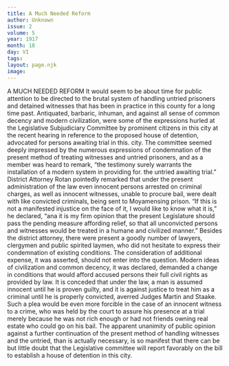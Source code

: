 ```yaml
---
title: A Much Needed Reform
author: Unknown
issue: 2
volume: 5
year: 1917
month: 18
day: VI
tags:
layout: page.njk
image:
---
```

A MUCH NEEDED REFORM       It would seem to be about time for public attention to be directed to the brutal system of handling untried prisoners and detained witnesses that has been in practice in this county for a long time past. Antiquated, barbaric, inhuman, and against all sense of common decency and modern civilization, were some of the expressions hurled at the Legislative Subjudiciary Committee by prominent citizens in this city at the recent hearing in reference to the proposed house of detention, advocated for persons awaiting trial in this. city.       The committee seemed deeply impressed by the numerous expressions of condemnation of the present method of treating witnesses and untried prisoners, and as a member was heard to remark, “the testimony surely warrants the installation of a modern system in providing for. the untried awaiting trial.”       District Attorney Rotan pointedly remarked that under the present administration of the law even innocent persons arrested on criminal charges, as well as innocent witnesses, unable to procure bail, were dealt with like convicted criminals, being sent to Moyamensing prison. “If this is not a manifested injustice on the face of it, I would like to know what it is,” he declared, “ana it is my firm opinion that the present Legislature should pass the pending measure affording relief, so that all unconvicted persons and witnesses would be treated in a humane and civilized manner.”       Besides the district attorney, there were present a goodly number of lawyers, clergymen and public spirited laymen, who did not hesitate to express their condemnation of existing conditions. The consideration of additional expense, it was asserted, should not enter into the question. Modern ideas of civilization and common decency, it was declared, demanded a change in conditions that would afford accused persons their full civil rights as provided by law.       It is conceded that under the law, a man is assumed innocent until he is proven guilty, and it is against justice to treat him as a criminal until he is properly convicted, averred Judges Martin and Staake. Such a plea would be even more forcible in the case of an innocent witness to a crime, who was held by the court to assure his presence at a trial merely because he was not rich enough or had not friends owning real estate who could go on his bail.       The apparent unanimity of public opinion against a further continuation of the present method of handling witnesses and the untried, than is actually necessary, is so manifest that there can be but little doubt that the Legislative committee will report favorably on the bill to establish a house of detention in this city. 


